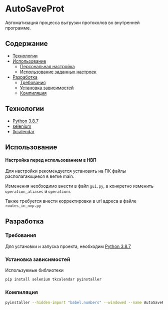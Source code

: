 # AutoSaveProt
 
Автоматизация процесса выгрузки протоколов во внутренней программе.

## Содержание
- [Технологии](#технологии)
- [Использование](#использование)
    * [Персональная настройка](#персональная-настройка)
    * [Использование заданных настроек](#использование-заданных-настроек)
- [Разработка](#разработка)
    * [Требования](#требования)
    * [Установка зависимостей](#установка-зависимостей)
    * [Компиляция](#компиляция)

## Технологии
- [Python 3.8.7](https://www.python.org/downloads/release/python-387/)
- [selenium](https://pypi.org/project/selenium/)
- [tkcalendar](https://pypi.org/project/tkcalendar/)



## Использование

#### Настройка перед использованием в НВП
Для настройки рекомендуется установить на ПК файлы располагающиеся в ветке main.

Изменения необходимо внести в файл `gui.py`, а конкретно изменить `operation_aliases` и `operations`

Также требуется внести корректировки в url адреса в файле `routes_in_nvp.py`

## Разработка

### Требования
Для установки и запуска проекта, необходим [Python 3.8.7](https://www.python.org/downloads/release/python-387/)

### Установка зависимостей
Используемые библиотеки
```sh
pip install selenium tkcalendar pyinstaller
```

### Компиляция
```sh
pyinstaller --hidden-import "babel.numbers" --windowed --name AutoSaveProt gui.py
```


